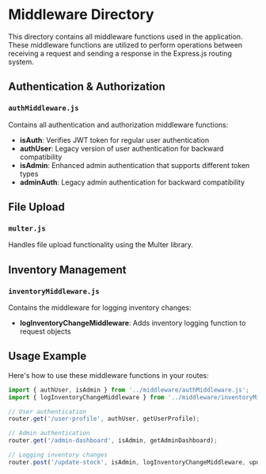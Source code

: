 # Middleware Directory

This directory contains all middleware functions used in the application. These middleware functions are utilized to perform operations between receiving a request and sending a response in the Express.js routing system.

## Authentication & Authorization

### `authMiddleware.js`

Contains all authentication and authorization middleware functions:

- **isAuth**: Verifies JWT token for regular user authentication
- **authUser**: Legacy version of user authentication for backward compatibility
- **isAdmin**: Enhanced admin authentication that supports different token types
- **adminAuth**: Legacy admin authentication for backward compatibility

## File Upload

### `multer.js`

Handles file upload functionality using the Multer library.

## Inventory Management

### `inventoryMiddleware.js`

Contains the middleware for logging inventory changes:

- **logInventoryChangeMiddleware**: Adds inventory logging function to request objects

## Usage Example

Here's how to use these middleware functions in your routes:

```javascript
import { authUser, isAdmin } from '../middleware/authMiddleware.js';
import { logInventoryChangeMiddleware } from '../middleware/inventoryMiddleware.js';

// User authentication
router.get('/user-profile', authUser, getUserProfile);

// Admin authentication
router.get('/admin-dashboard', isAdmin, getAdminDashboard);

// Logging inventory changes
router.post('/update-stock', isAdmin, logInventoryChangeMiddleware, updateStock);
``` 